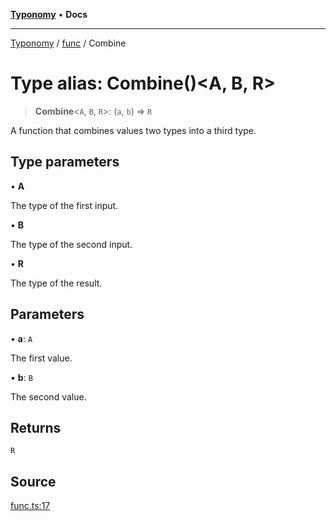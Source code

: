 [**Typonomy**](../../../README.md) • **Docs**

***

[Typonomy](../../../globals.md) / [func](../README.md) / Combine

# Type alias: Combine()\<A, B, R\>

> **Combine**\<`A`, `B`, `R`\>: (`a`, `b`) => `R`

A function that combines values two types into a third type.

## Type parameters

• **A**

The type of the first input.

• **B**

The type of the second input.

• **R**

The type of the result.

## Parameters

• **a**: `A`

The first value.

• **b**: `B`

The second value.

## Returns

`R`

## Source

[func.ts:17](https://github.com/softcraft-development/typonomy/blob/c30f5566e83e88e3863d7deac9a23d3cd7721621/src/func.ts#L17)
